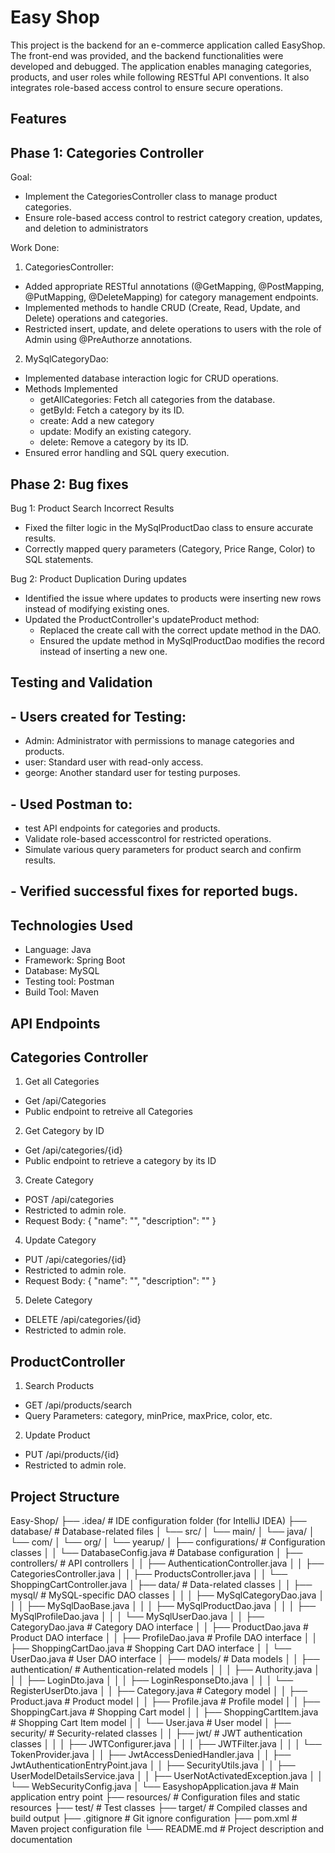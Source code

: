 
# Easy Shop

This project is the backend for an e-commerce application called EasyShop. The front-end was provided, and the backend functionalities were developed and debugged. The application enables managing categories, products, and user roles while following RESTful API conventions. It also integrates role-based access control to ensure secure operations.











## Features

## Phase 1: Categories Controller

Goal:
- Implement the CategoriesController class to manage product categories.
- Ensure role-based access control to restrict category creation, updates, and deletion to administrators

Work Done:
1. CategoriesController:
- Added appropriate RESTful annotations (@GetMapping, @PostMapping, @PutMapping, @DeleteMapping) for category management endpoints.
- Implemented methods to handle CRUD (Create, Read, Update, and Delete) operations and categories.
- Restricted insert, update, and delete operations to users with the role of Admin using @PreAuthorze annotations.

2. MySqlCategoryDao:
- Implemented database interaction logic for CRUD operations.
- Methods Implemented
    - getAllCategories: Fetch all categories from the database.
    - getById: Fetch a category by its ID.
    - create: Add a new category 
    - update: Modify an existing category.
    - delete: Remove a category by its ID.
- Ensured error handling and SQL query execution.

## Phase 2: Bug fixes

Bug 1: Product Search Incorrect Results
- Fixed the filter logic in the MySqlProductDao class to ensure accurate results.
- Correctly mapped query parameters (Category, Price Range, Color) to SQL statements.

Bug 2: Product Duplication During updates
- Identified the issue where updates to products were inserting new rows instead of modifying existing ones.
- Updated the ProductController's updateProduct method:
    - Replaced the create call with the correct update method in the DAO.
    - Ensured the update method in MySqlProductDao modifies the record instead of inserting a new one.
    


## Testing and Validation

## - Users created for Testing:
- Admin: Administrator with permissions to manage categories and products.
- user: Standard user with read-only access.
- george: Another standard user for testing purposes.

## - Used Postman to:
- test API endpoints for categories and products.
- Validate role-based accesscontrol for restricted operations.
- Simulate various query parameters for product search and confirm results.

## - Verified successful fixes for reported bugs.
## Technologies Used
- Language: Java
- Framework: Spring Boot
- Database: MySQL
- Testing tool: Postman
- Build Tool: Maven
## API Endpoints
## Categories Controller

1. Get all Categories
- Get /api/Categories
- Public endpoint to retreive all Categories

2. Get Category by ID
- Get /api/categories/{id}
- Public endpoint to retrieve a category by its ID

3. Create Category
- POST /api/categories
- Restricted to admin role.
- Request Body: { "name": "", "description": "" }

4. Update Category
- PUT /api/categories/{id}
- Restricted to admin role.
- Request Body: { "name": "", "description": "" }

5. Delete Category
- DELETE /api/categories/{id}
- Restricted to admin role.

## ProductController

1. Search Products
- GET /api/products/search
- Query Parameters: category, minPrice, maxPrice, color, etc.

2. Update Product
- PUT /api/products/{id}
- Restricted to admin role.
## Project Structure

Easy-Shop/
├── .idea/                              # IDE configuration folder (for IntelliJ IDEA)
├── database/                           # Database-related files
│   └── src/
│       └── main/
│           └── java/
│               └── com/
│                   └── org/
│                       └── yearup/
│                           ├── configurations/         # Configuration classes
│                           │   └── DatabaseConfig.java  # Database configuration
│                           ├── controllers/            # API controllers
│                           │   ├── AuthenticationController.java
│                           │   ├── CategoriesController.java
│                           │   ├── ProductsController.java
│                           │   └── ShoppingCartController.java
│                           ├── data/                    # Data-related classes
│                           │   ├── mysql/               # MySQL-specific DAO classes
│                           │   │   ├── MySqlCategoryDao.java
│                           │   │   ├── MySqlDaoBase.java
│                           │   │   ├── MySqlProductDao.java
│                           │   │   ├── MySqlProfileDao.java
│                           │   │   └── MySqlUserDao.java
│                           │   ├── CategoryDao.java      # Category DAO interface
│                           │   ├── ProductDao.java       # Product DAO interface
│                           │   ├── ProfileDao.java       # Profile DAO interface
│                           │   ├── ShoppingCartDao.java  # Shopping Cart DAO interface
│                           │   └── UserDao.java          # User DAO interface
│                           ├── models/                  # Data models
│                           │   ├── authentication/      # Authentication-related models
│                           │   │   ├── Authority.java
│                           │   │   ├── LoginDto.java
│                           │   │   ├── LoginResponseDto.java
│                           │   │   └── RegisterUserDto.java
│                           │   ├── Category.java         # Category model
│                           │   ├── Product.java          # Product model
│                           │   ├── Profile.java          # Profile model
│                           │   ├── ShoppingCart.java     # Shopping Cart model
│                           │   ├── ShoppingCartItem.java # Shopping Cart Item model
│                           │   └── User.java             # User model
│                           ├── security/                # Security-related classes
│                           │   ├── jwt/                 # JWT authentication classes
│                           │   │   ├── JWTConfigurer.java
│                           │   │   ├── JWTFilter.java
│                           │   │   └── TokenProvider.java
│                           │   ├── JwtAccessDeniedHandler.java
│                           │   ├── JwtAuthenticationEntryPoint.java
│                           │   ├── SecurityUtils.java
│                           │   ├── UserModelDetailsService.java
│                           │   ├── UserNotActivatedException.java
│                           │   └── WebSecurityConfig.java
│                           └── EasyshopApplication.java  # Main application entry point
├── resources/                         # Configuration files and static resources
├── test/                               # Test classes
├── target/                             # Compiled classes and build output
├── .gitignore                          # Git ignore configuration
├── pom.xml                             # Maven project configuration file
└── README.md                           # Project description and documentation

